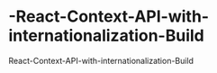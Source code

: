 # -React-Context-API-with-internationalization-Build
 React-Context-API-with-internationalization-Build
